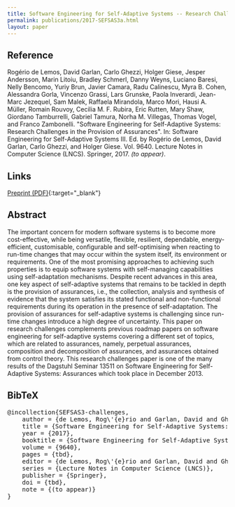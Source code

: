 ```yaml
---
title: Software Engineering for Self-Adaptive Systems -- Research Challenges in the Provision of Assurances
permalink: publications/2017-SEFSAS3a.html
layout: paper
---
```


## Reference
Rogério de Lemos, David Garlan, Carlo Ghezzi, Holger Giese, Jesper Andersson, Marin Litoiu, Bradley Schmerl, Danny Weyns, Luciano Baresi, Nelly Bencomo, Yuriy Brun, Javier Camara, Radu Calinescu, Myra B. Cohen, Alessandra Gorla, Vincenzo Grassi, Lars Grunske, Paola Inverardi, Jean-Marc Jezequel, Sam Malek, Raffaela Mirandola, Marco Mori, Hausi A. Müller, Romain Rouvoy, Cecilia M. F. Rubira, Eric Rutten, Mary Shaw, Giordano Tamburrelli, Gabriel Tamura, Norha M. Villegas, Thomas Vogel, and Franco Zambonelli. "Software Engineering for Self-Adaptive Systems: Research Challenges in the Provision of Assurances". In: Software Engineering for Self-Adaptive Systems III. Ed. by Rogério de Lemos, David Garlan, Carlo Ghezzi, and Holger Giese. Vol. 9640. Lecture Notes in Computer Science (LNCS). Springer, 2017. _(to appear)_.

## Links
[Preprint (PDF)](https://www.hpi.uni-potsdam.de/giese/public/selfadapt/wp-content/uploads/sites/2/2017/09/SEfSAS3-challenges.pdf){:target="_blank"}

## Abstract
The important concern for modern software systems is to become more cost-effective, while being versatile, flexible, resilient, dependable, energy-efficient, customisable, configurable and self-optimising when reacting to run-time changes that may occur within the system itself, its environment or requirements. One of the most promising approaches to achieving such properties is to equip software systems with self-managing capabilities using self-adaptation mechanisms. Despite recent advances in this area, one key aspect of self-adaptive systems that remains to be tackled in depth is the provision of assurances, i.e., the collection, analysis and synthesis of evidence that the system satisfies its stated functional and non-functional requirements during its operation in the presence of self-adaptation. The provision of assurances for self-adaptive systems is challenging since run-time changes introduce a high degree of uncertainty. This paper on research challenges complements previous roadmap papers on software engineering for self-adaptive systems covering a different set of topics, which are related to assurances, namely, perpetual assurances, composition and decomposition of assurances, and assurances obtained from control theory. This research challenges paper is one of the many results of the Dagstuhl Seminar 13511 on Software Engineering for Self-Adaptive Systems: Assurances which took place in December 2013.

## BibTeX
<div class="bibtex">
<pre>@incollection{SEFSAS3-challenges,
    author = {de Lemos, Rog\'{e}rio and Garlan, David and Ghezzi, Carlo and Giese, Holger and Andersson, Jesper and Litoiu, Marin and Schmerl, Bradley and Weyns, Danny and Baresi, Luciano and Bencomo, Nelly and Brun, Yuriy and Camara, Javier and Calinescu, Radu and Cohen, Myra B. and Gorla, Alessandra and Grassi, Vincenzo and Grunske, Lars and Inverardi, Paola and Jezequel, Jean-Marc and Malek, Sam and Mirandola, Raffaela and Mori, Marco and M\"{u}ller, Hausi A. and Rouvoy, Romain and Rubira, Cecilia M. F. and Rutten, Eric and Shaw, Mary and Tamburrelli, Giordano and Tamura, Gabriel and Villegas, Norha M. and Vogel, Thomas and Zambonelli, Franco},
    title = {Software Engineering for Self-Adaptive Systems: Research Challenges in the Provision of Assurances},
    year = {2017},
    booktitle = {Software Engineering for Self-Adaptive Systems III},
    volume = {9640},
    pages = {tbd},
    editor = {de Lemos, Rog\'{e}rio and Garlan, David and Ghezzi, Carlo and Giese, Holger},
    series = {Lecture Notes in Computer Science (LNCS)},
    publisher = {Springer},
    doi = {tbd},
    note = {(to appear)}
}</pre>
  </div>
